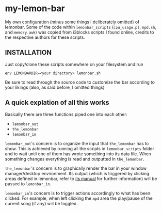 # my-lemon-bar

My own configuration (minus some things I deliberately omitted) of lemonbar.
Some of the code within `lemonbar_scripts` (`cpu_usage.pl`, `mpd.sh`, and
`memory.awk`) was copied from i3blocks scripts I found online, credits to the
respective authors for these scripts.

## INSTALLATION

Just copy/clone these scripts somewhere on your filesystem and run

    env LEMONBARDIR=<your directory> lemonbar.sh

Be sure to read through the source code to customize the bar according to your
likings (also, as said before, I omitted things)

## A quick explation of all this works

Basically there are three functions piped one into each other:
* `lemonbar_out`
* `the_lemonbar`
* `lemonbar_in`

`lemonbar_out`'s concern is to organize the input that `the_lemonbar` has to
show.  This is achieved by running all the scripts in `lemonbar_scripts` folder
and to wait until one of them has wrote something into its data file. When
something changes everything is read and outputted in `the_lemonbar`.

`the_lemonbar`'s concern is to graphically render the bar in your window
manager/desktop environment. Its output (which is triggered by clicking areas
defined in lemonbar, refer to [its manual](https://manpages.debian.org/testing/lemonbar/lemonbar.1.en.html)
for further information) will be passed to `lemonbar_in`.

`lemonbar_in`'s concern is to trigger actions accordingly to what has been
clicked. For example, when left clicking the `mpd` area the play/pause of the
current song (if any) will be toggled.
